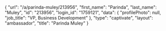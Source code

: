 {
    "url": "\/a\/parinda-muley\/213956",
    "first_name": "Parinda",
    "last_name": "Muley",
    "id": "213956",
    "login_id": "1759121",
    "data": {
        "profilePhoto": null,
        "job_title": "VP, Business Development"
    },
    "type": "captivate",
    "layout": "ambassador",
    "title": "Parinda Muley"
}